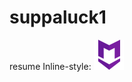# suppaluck1
resume
Inline-style: 
![alt text](https://github.com/adam-p/markdown-here/raw/master/src/common/images/icon48.png "Logo Title Text 1")
